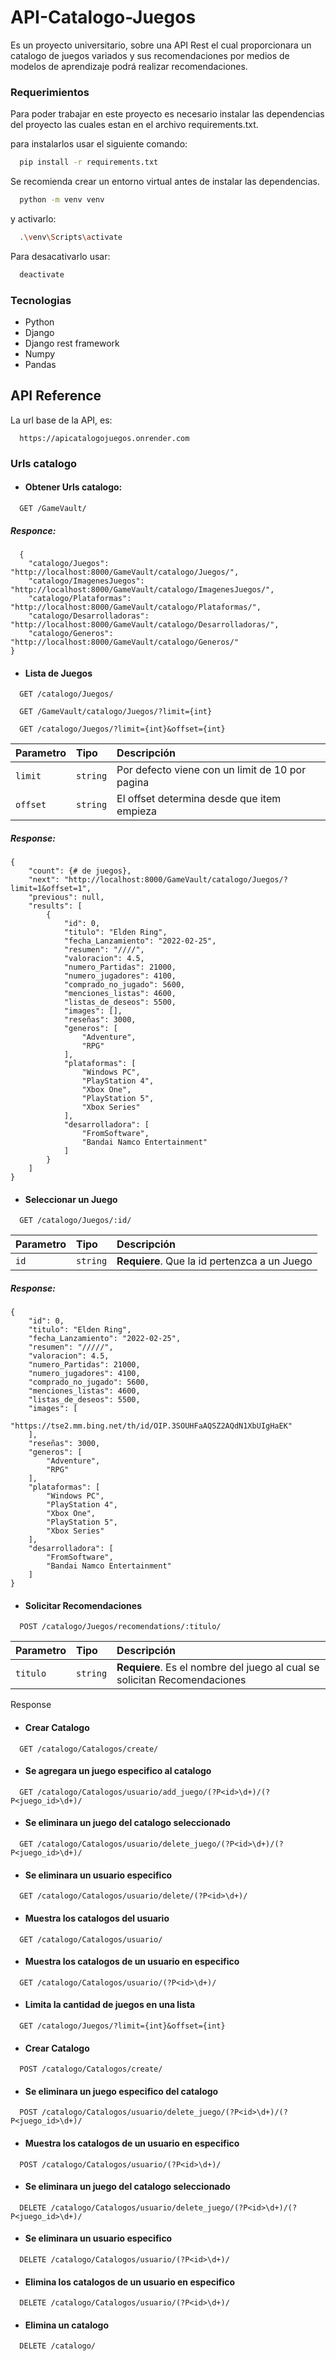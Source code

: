 # API-Catalogo-Juegos

Es un proyecto universitario, sobre una API Rest el cual proporcionara un catalogo de juegos variados y sus recomendaciones por medios de modelos de aprendizaje podrá realizar recomendaciones.

### Requerimientos

Para poder trabajar en este proyecto es necesario instalar las dependencias del proyecto las cuales estan en el archivo requirements.txt.

para instalarlos usar el siguiente comando:

```bash
  pip install -r requirements.txt
```

Se recomienda crear un entorno virtual antes de instalar las dependencias.

```bash
  python -m venv venv
```

y activarlo:

```bash
  .\venv\Scripts\activate
```

Para desacativarlo usar:

```bash
  deactivate
```

### Tecnologias

- Python
- Django
- Django rest framework
- Numpy
- Pandas

## API Reference

La url base de la API, es:

```link
  https://apicatalogojuegos.onrender.com
```

### Urls catalogo

- #### Obtener Urls catalogo:

```http
  GET /GameVault/
```

##### Responce:

```Response
  {
    "catalogo/Juegos": "http://localhost:8000/GameVault/catalogo/Juegos/",
    "catalogo/ImagenesJuegos": "http://localhost:8000/GameVault/catalogo/ImagenesJuegos/",
    "catalogo/Plataformas": "http://localhost:8000/GameVault/catalogo/Plataformas/",
    "catalogo/Desarrolladoras": "http://localhost:8000/GameVault/catalogo/Desarrolladoras/",
    "catalogo/Generos": "http://localhost:8000/GameVault/catalogo/Generos/"
}
```

- #### Lista de Juegos

```http
  GET /catalogo/Juegos/
```

```http
  GET /GameVault/catalogo/Juegos/?limit={int}
```

```http
  GET /catalogo/Juegos/?limit={int}&offset={int}
```

| Parametro | Tipo     | Descripción                                     |
| :-------- | :------- | :---------------------------------------------- |
| `limit`   | `string` | Por defecto viene con un limit de 10 por pagina |
| `offset`  | `string` | El offset determina desde que item empieza      |

##### Response:

```Response
{
    "count": {# de juegos},
    "next": "http://localhost:8000/GameVault/catalogo/Juegos/?limit=1&offset=1",
    "previous": null,
    "results": [
        {
            "id": 0,
            "titulo": "Elden Ring",
            "fecha_Lanzamiento": "2022-02-25",
            "resumen": "////",
            "valoracion": 4.5,
            "numero_Partidas": 21000,
            "numero_jugadores": 4100,
            "comprado_no_jugado": 5600,
            "menciones_listas": 4600,
            "listas_de_deseos": 5500,
            "images": [],
            "reseñas": 3000,
            "generos": [
                "Adventure",
                "RPG"
            ],
            "plataformas": [
                "Windows PC",
                "PlayStation 4",
                "Xbox One",
                "PlayStation 5",
                "Xbox Series"
            ],
            "desarrolladora": [
                "FromSoftware",
                "Bandai Namco Entertainment"
            ]
        }
    ]
}
```

- #### Seleccionar un Juego

```http
  GET /catalogo/Juegos/:id/
```

| Parametro | Tipo     | Descripción                                  |
| :-------- | :------- | :------------------------------------------- |
| `id`      | `string` | **Requiere**. Que la id pertenzca a un Juego |

##### Response:

```Response
{
    "id": 0,
    "titulo": "Elden Ring",
    "fecha_Lanzamiento": "2022-02-25",
    "resumen": "/////",
    "valoracion": 4.5,
    "numero_Partidas": 21000,
    "numero_jugadores": 4100,
    "comprado_no_jugado": 5600,
    "menciones_listas": 4600,
    "listas_de_deseos": 5500,
    "images": [
        "https://tse2.mm.bing.net/th/id/OIP.3SOUHFaAQSZ2AQdN1XbUIgHaEK"
    ],
    "reseñas": 3000,
    "generos": [
        "Adventure",
        "RPG"
    ],
    "plataformas": [
        "Windows PC",
        "PlayStation 4",
        "Xbox One",
        "PlayStation 5",
        "Xbox Series"
    ],
    "desarrolladora": [
        "FromSoftware",
        "Bandai Namco Entertainment"
    ]
}
```

- #### Solicitar Recomendaciones

```http
  POST /catalogo/Juegos/recomendations/:titulo/
```

| Parametro | Tipo     | Descripción                                                               |
| :-------- | :------- | :------------------------------------------------------------------------ |
| `titulo`  | `string` | **Requiere**. Es el nombre del juego al cual se solicitan Recomendaciones |

Response

- #### Crear Catalogo

```http
  GET /catalogo/Catalogos/create/
```

- #### Se agregara un juego especifico al catalogo

```http
  GET /catalogo/Catalogos/usuario/add_juego/(?P<id>\d+)/(?P<juego_id>\d+)/
```

- #### Se eliminara un juego del catalogo seleccionado

```http
  GET /catalogo/Catalogos/usuario/delete_juego/(?P<id>\d+)/(?P<juego_id>\d+)/
```

- #### Se eliminara un usuario especifico

```http
  GET /catalogo/Catalogos/usuario/delete/(?P<id>\d+)/
```

- #### Muestra los catalogos del usuario

```http
  GET /catalogo/Catalogos/usuario/
```

- #### Muestra los catalogos de un usuario en especifico

```http
  GET /catalogo/Catalogos/usuario/(?P<id>\d+)/
```

- #### Limita la cantidad de juegos en una lista

```http
  GET /catalogo/Juegos/?limit={int}&offset={int}
```


- #### Crear Catalogo

```http
  POST /catalogo/Catalogos/create/
```

- #### Se eliminara un juego especifico del catalogo

```http
  POST /catalogo/Catalogos/usuario/delete_juego/(?P<id>\d+)/(?P<juego_id>\d+)/
```

- #### Muestra los catalogos de un usuario en especifico

```http
  POST /catalogo/Catalogos/usuario/(?P<id>\d+)/
```

- #### Se eliminara un juego del catalogo seleccionado

```http
  DELETE /catalogo/Catalogos/usuario/delete_juego/(?P<id>\d+)/(?P<juego_id>\d+)/
```

- #### Se eliminara un usuario especifico

```http
  DELETE /catalogo/Catalogos/usuario/(?P<id>\d+)/
```

- #### Elimina los catalogos de un usuario en especifico

```http
  DELETE /catalogo/Catalogos/usuario/(?P<id>\d+)/
```

- #### Elimina un catalogo

```http
  DELETE /catalogo/
```

